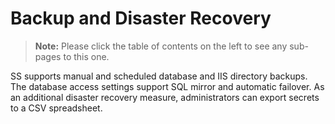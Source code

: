 [title]: # (Backup and Disaster Recovery)
[tags]: # (Backup, DR, HA, Disaster Recovery)
[priority]: # (1000)

# Backup and Disaster Recovery

> **Note:** Please click the table of contents on the left to see any sub-pages to this one.

SS supports manual and scheduled database and IIS directory backups. The database access settings support SQL mirror and automatic failover. As an additional disaster recovery measure, administrators can export secrets to a CSV spreadsheet.
